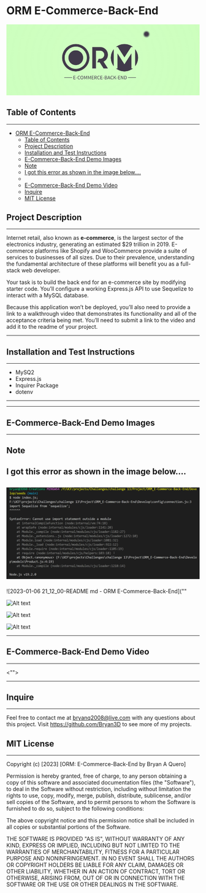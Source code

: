 # ORM E-Commerce-Back-End

<p align="center">
<img src="./Assets/2023-01-10%2016_02_52-Logo%20maker;%20online%20logo%20generator%20-%20LogoAi.com.png"/>
</p>

## Table of Contents

---

- [ORM E-Commerce-Back-End](#orm-e-commerce-back-end)
  - [Table of Contents](#table-of-contents)
  - [Project Description](#project-description)
  - [Installation and Test Instructions](#installation-and-test-instructions)
  - [E-Commerce-Back-End Demo Images](#e-commerce-back-end-demo-images)
  - [Note](#note)
  - [I got this error as shown in the image below....](#i-got-this-error-as-shown-in-the-image-below)
  - [](#)
  - [E-Commerce-Back-End Demo Video](#e-commerce-back-end-demo-video)
  - [Inquire](#inquire)
  - [MIT License](#mit-license)

## Project Description

---
<p>

Internet retail, also known as **e-commerce**, is the largest sector of the electronics industry, generating an estimated $29 trillion in 2019. E-commerce platforms like Shopify and WooCommerce provide a suite of services to businesses of all sizes. Due to their prevalence, understanding the fundamental architecture of these platforms will benefit you as a full-stack web developer.

Your task is to build the back end for an e-commerce site by modifying starter code. You’ll configure a working Express.js API to use Sequelize to interact with a MySQL database.

Because this application won’t be deployed, you’ll also need to provide a link to a walkthrough video that demonstrates its functionality and all of the acceptance criteria being met. You’ll need to submit a link to the video and add it to the readme of your project.

</p>

---

## Installation and Test Instructions

---

- MySQ2
- Express.js
- Inquirer Package
- dotenv

---

---

## E-Commerce-Back-End Demo Images

---
##  Note 

## I got this error as shown in the image below.... 
  

![Alt text](Assets/error.png)
---
![2023-01-06 21_12_00-README md - ORM E-Commerce-Back-End](""

![Alt text]("")

![Alt text]("")

![Alt text]("")

---

## E-Commerce-Back-End Demo Video

---
 
<"">

---

## Inquire

---
Feel free to contact me at bryanq2008@live.com with any questions about this project. Visit <https://github.com/Bryan3D> to see more of my projects.

## MIT License

---

Copyright (c) [2023] [ORM: E-Commerce-Back-End by Bryan A Quero]

Permission is hereby granted, free of charge, to any person obtaining a copy
of this software and associated documentation files (the "Software"), to deal
in the Software without restriction, including without limitation the rights
to use, copy, modify, merge, publish, distribute, sublicense, and/or sell
copies of the Software, and to permit persons to whom the Software is
furnished to do so, subject to the following conditions:

The above copyright notice and this permission notice shall be included in all
copies or substantial portions of the Software.

THE SOFTWARE IS PROVIDED "AS IS", WITHOUT WARRANTY OF ANY KIND, EXPRESS OR
IMPLIED, INCLUDING BUT NOT LIMITED TO THE WARRANTIES OF MERCHANTABILITY,
FITNESS FOR A PARTICULAR PURPOSE AND NONINFRINGEMENT. IN NO EVENT SHALL THE
AUTHORS OR COPYRIGHT HOLDERS BE LIABLE FOR ANY CLAIM, DAMAGES OR OTHER
LIABILITY, WHETHER IN AN ACTION OF CONTRACT, TORT OR OTHERWISE, ARISING FROM,
OUT OF OR IN CONNECTION WITH THE SOFTWARE OR THE USE OR OTHER DEALINGS IN THE
SOFTWARE.
